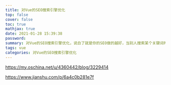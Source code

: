 ```yaml
---
title: 对Vue的SEO搜索引擎优化
top: false
cover: false
toc: true
mathjax: true
date: 2021-01-28 15:39:38
password:
summary: 对Vue的SEO搜索引擎优化，说白了就是你的SEO做的越好，当别人搜索某个关键词时，你的网站在搜索结果中就排的越靠前。
tags: vue
categories: 对Vue的SEO搜索引擎优化
---
```




https://my.oschina.net/u/4360442/blog/3229414

https://www.jianshu.com/p/6a4c0b281e7f